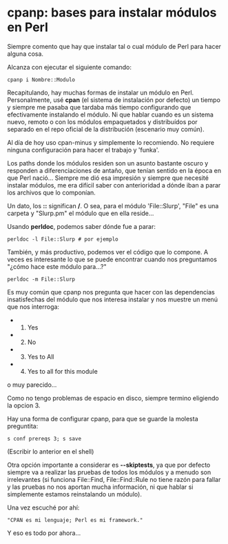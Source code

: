 # cpanp: bases para instalar módulos en Perl

Siempre comento que hay que instalar tal o cual módulo de Perl para hacer alguna cosa.

Alcanza con ejecutar el siguiente comando:
	
	cpanp i Nombre::Modulo

Recapitulando, hay muchas formas de instalar un módulo en Perl. Personalmente, usé __cpan__ 
(el sistema de instalación por defecto) un tiempo y siempre me pasaba que tardaba más tiempo
configurando que efectivamente instalando el módulo. Ni que hablar cuando es un sistema nuevo, 
remoto o con los módulos empaquetados y distribuídos por separado en el repo oficial de la 
distribución (escenario muy común).

Al día de hoy uso cpan-minus y simplemente lo recomiendo.
No requiere ninguna configuración para hacer el trabajo y 'funka'.

Los paths donde los módulos residen son un asunto bastante oscuro y responden a 
diferenciaciones de antaño, que tenían sentido en la época en que Perl nació... Siempre
me dió esa impresión y siempre que necesité instalar módulos, me era difícil saber con 
anterioridad a dónde iban a parar los archivos que lo componían.

Un dato, los __::__ significan __/__. O sea, para el módulo 'File::Slurp', "File" es una carpeta y 
"Slurp.pm" el módulo que en ella reside...

Usando __perldoc__, podemos saber dónde fue a parar:

	perldoc -l File::Slurp # por ejemplo

También, y más productivo, podemos ver el código que lo compone. A veces es interesante lo que se 
puede encontrar cuando nos preguntamos "¿cómo hace este módulo para...?"
	
	perldoc -m File::Slurp

Es muy común que cpanp nos pregunta que hacer con las dependencias insatisfechas del módulo que nos
interesa instalar y nos muestre un menú que nos interroga:

* 1) Yes
* 2) No
* 3) Yes to All
* 4) Yes to all for this module

o muy parecido...

Como no tengo problemas de espacio en disco, siempre termino eligiendo la opcion 3.

Hay una forma de configurar cpanp, para que se guarde la molesta preguntita:

	s conf prereqs 3; s save

(Escribir lo anterior en el shell)

Otra opción importante a considerar es __--skiptests__, ya que por defecto siempre va a realizar las
pruebas de todos los módulos y a menudo son irrelevantes (si funciona File::Find, File::Find::Rule no tiene
razón para fallar y las pruebas no nos aportan mucha información, ni que hablar si simplemente estamos reinstalando
un módulo).

Una vez escuché por ahí:

	"CPAN es mi lenguaje; Perl es mi framework."

Y eso es todo por ahora...

